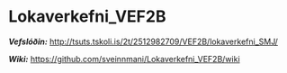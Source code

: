 # Lokaverkefni_VEF2B


***Vefslóðin:***
http://tsuts.tskoli.is/2t/2512982709/VEF2B/lokaverkefni_SMJ/

***Wiki:***
https://github.com/sveinnmani/Lokaverkefni_VEF2B/wiki
